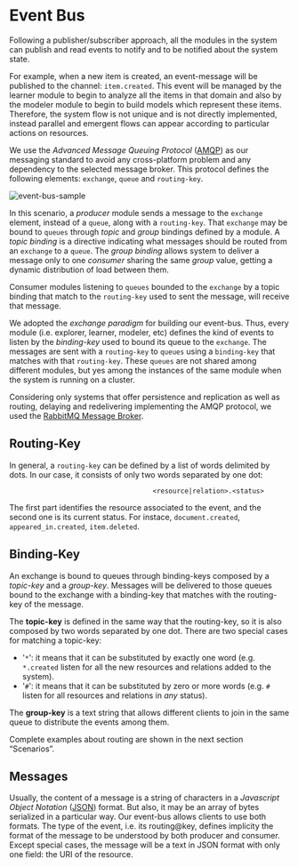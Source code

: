 # Event Bus
Following a publisher/subscriber approach, all the modules in the system can publish and read  events to notify and to be notified about the system state. 

For example, when a new item is created, an event-message will be published to the channel:  `item.created`. This event will be managed by the learner module to begin to analyze all the  items in that domain and also by the modeler module to begin to build models which represent  these items. Therefore, the system flow is not unique and is not directly implemented, instead  parallel and emergent flows can appear according to particular actions on resources. 

We use the *Advanced Message Queuing Protocol* ([AMQP](http://www.amqp.org/)) as our messaging standard to avoid any  cross-platform problem and any dependency to the selected message broker. This protocol defines  the following elements: `exchange`, `queue` and `routing-key`. 


![event-bus-sample](https://dl.dropboxusercontent.com/u/299257/librairy/figures/event-bus-sample.png)

In this scenario, a *producer* module sends a message to the `exchange` element, instead of a `queue`,  along with a `routing-key`. That `exchange` may be bound to `queues` through *topic* and *group* bindings defined by a module. A *topic binding* is a directive indicating what messages should be routed from an `exchange` to a `queue`. The *group binding* allows system to deliver a message only  to one *consumer* sharing the same *group* value, getting a dynamic distribution of load between them. 

Consumer  modules  listening  to  `queues`  bounded  to  the  `exchange`  by  a  topic  binding  that  match  to the `routing-key` used to sent the message, will receive that message. 

We adopted the *exchange paradigm* for building our event-bus. Thus, every module (i.e. explorer, learner,  modeler, etc) defines the kind of events to listen by the *binding-key* used to bound its queue to the  `exchange`. The messages are sent with a `routing-key` to `queues` using a `binding-key` that matches with  that  `routing-key`.  These  `queues`  are  not  shared  among  different  modules,  but  yes  among  the  instances of the same module when the system is running on a cluster.

Considering  only  systems  that  offer  persistence  and  replication  as  well  as  routing,  delaying  and  redelivering implementing the AMQP protocol, we used the [RabbitMQ Message Broker](http://www.rabbitmq.com/).

## Routing-Key
In general, a `routing-key` can be defined by a list of words delimited by dots. In our case, it consists of only two words separated by one dot:

```
                                    <resource|relation>.<status>
```
The first part identifies the resource associated to the event, and the second one is its current status. For instace, `document.created`, `appeared_in.created`, `item.deleted`. 

## Binding-Key
An  exchange  is  bound  to  queues  through  binding-keys  composed  by  a  *topic-key*  and  a *group-key*.  Messages will be delivered to those queues bound to the exchange with a binding-key that matches  with the routing-key of the message. 

The **topic-key** is defined in the same way that the routing-key, so it is also composed by two words separated by one dot. There are two special cases for matching a topic-key:  
* '`*`': it means that it can be substituted by exactly one word (e.g. `*.created` listen for all the new resources and relations added to the system). 
* '`#`': it means that it can be substituted by zero or more words (e.g. `#` listen for all resources and relations in *any* status).

The **group-key** is a text string that allows different clients to join in the same queue to distribute the  events among them.

Complete examples about routing are shown in the next section “Scenarios”. 

## Messages
Usually,  the  content  of  a  message  is  a  string  of  characters  in  a  *Javascript  Object  Notation*  ([JSON](http://www.json.org/))  format.  But  also,  it  may  be  an  array  of  bytes  serialized  in  a  particular  way.  Our  event-bus  allows  clients to use both formats. The type of the event, i.e. its routing@key, defines implicity the format of  the message to be understood by both producer and consumer. 
Except  special  cases,  the  message  will  be  a  text  in  JSON  format  with  only  one  field:  the  URI  of  the  resource. 

